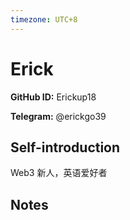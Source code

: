 ```yaml
---
timezone: UTC+8
---
```


# Erick

**GitHub ID:** Erickup18

**Telegram:** @erickgo39

## Self-introduction

Web3 新人，英语爱好者

## Notes

<!-- Content_START -->


<!-- Content_END -->
